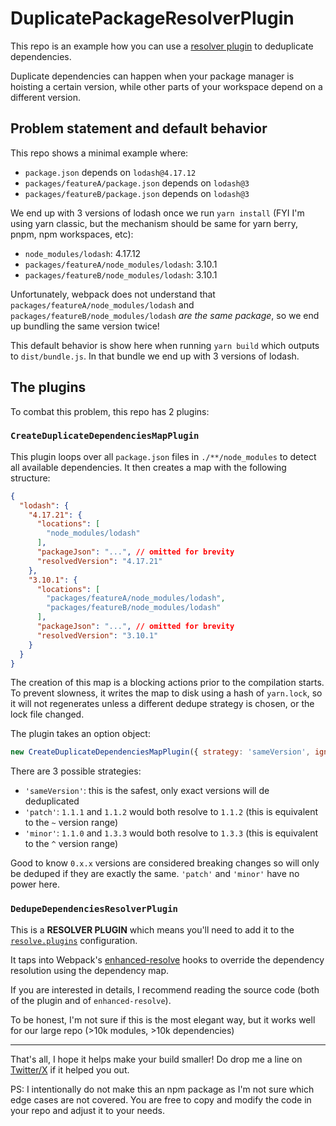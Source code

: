 # DuplicatePackageResolverPlugin

This repo is an example how you can use a [resolver plugin](https://webpack.js.org/api/resolvers/)
to deduplicate dependencies.

Duplicate dependencies can happen when your package manager is hoisting a certain version, while other
parts of your workspace depend on a different version.

## Problem statement and default behavior

This repo shows a minimal example where:

* `package.json` depends on `lodash@4.17.12`
* `packages/featureA/package.json` depends on `lodash@3`
* `packages/featureB/package.json` depends on `lodash@3`

We end up with 3 versions of lodash once we run `yarn install` (FYI I'm using yarn classic, but the mechanism should be same for yarn berry, pnpm, npm workspaces, etc):

* `node_modules/lodash`: 4.17.12
* `packages/featureA/node_modules/lodash`: 3.10.1
* `packages/featureB/node_modules/lodash`: 3.10.1

Unfortunately, webpack does not understand that `packages/featureA/node_modules/lodash` and `packages/featureB/node_modules/lodash` *are the same package*,
so we end up bundling the same version twice!

This default behavior is show here when running `yarn build` which outputs to `dist/bundle.js`. In that bundle we end up with 3 versions of lodash.

## The plugins

To combat this problem, this repo has 2 plugins:

### `CreateDuplicateDependenciesMapPlugin`

This plugin loops over all `package.json` files in `./**/node_modules` to detect all available dependencies.
It then creates a map with the following structure:

```json
{
  "lodash": {
    "4.17.21": {
      "locations": [
        "node_modules/lodash"
      ],
      "packageJson": "...", // omitted for brevity
      "resolvedVersion": "4.17.21"
    },
    "3.10.1": {
      "locations": [
        "packages/featureA/node_modules/lodash",
        "packages/featureB/node_modules/lodash"
      ],
      "packageJson": "...", // omitted for brevity
      "resolvedVersion": "3.10.1"
    }
  }
}  
```

The creation of this map is a blocking actions prior to the compilation starts. To prevent slowness, it writes the map to disk using a hash of `yarn.lock`, so it will not regenerates unless a different dedupe strategy is chosen, or the lock file changed.

The plugin takes an option object:

```javascript
new CreateDuplicateDependenciesMapPlugin({ strategy: 'sameVersion', ignored: ['./a_directory_that_should_not_be_crawled'] })
```

There are 3 possible strategies: 
* `'sameVersion'`: this is the safest, only exact versions will de deduplicated
* `'patch'`: `1.1.1` and `1.1.2` would both resolve to `1.1.2` (this is equivalent to the `~` version range)
* `'minor'`: `1.1.0` and `1.3.3` would both resolve to `1.3.3` (this is equivalent to the `^` version range)

Good to know `0.x.x` versions are considered breaking changes so will only be deduped if they are exactly the same. `'patch'` and `'minor'` have no power here.

### `DedupeDependenciesResolverPlugin`

This is a **RESOLVER PLUGIN** which means you'll need to add it to the [`resolve.plugins`](https://webpack.js.org/configuration/resolve/#resolveplugins) configuration.

It taps into Webpack's [enhanced-resolve](https://github.com/webpack/enhanced-resolve/) hooks to override the dependency resolution using the dependency map.

If you are interested in details, I recommend reading the source code (both of the plugin and of `enhanced-resolve`).

To be honest, I'm not sure if this is the most elegant way, but it works well for our large repo (>10k modules, >10k dependencies)

------

That's all, I hope it helps make your build smaller! Do drop me a line on [Twitter/X](https://twitter.com/_Sevat) if it helped you out.

PS: I intentionally do not make this an npm package as I'm not sure which edge cases are not covered. You are free to copy and modify the code in your repo and adjust it to your needs.
